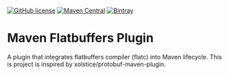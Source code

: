 [![GitHub license](https://img.shields.io/badge/license-Apache%202-blue.svg)](https://raw.githubusercontent.com/yfinkelstein/flatbuffers-maven-plugin/master/LICENSE)
[![Maven Central](https://img.shields.io/maven-central/v/org.yfinkelstein.maven.plugins/flatbuffers-maven-plugin.svg)](https://repo1.maven.org/maven2/org/yfinkelstein/maven/plugins/flatbuffers-maven-plugin/)
[![Bintray](https://img.shields.io/bintray/v/yfinkelstein-opensource/maven/flatbuffers-maven-plugin.svg)](https://bintray.com/yfinkelstein-opensource/maven/flatbuffers-maven-plugin/)

# Maven Flatbuffers Plugin

A plugin that integrates flatbuffers compiler (flatc) into Maven lifecycle.
This is project is inspired by xolstice/protobuf-maven-plugin.
